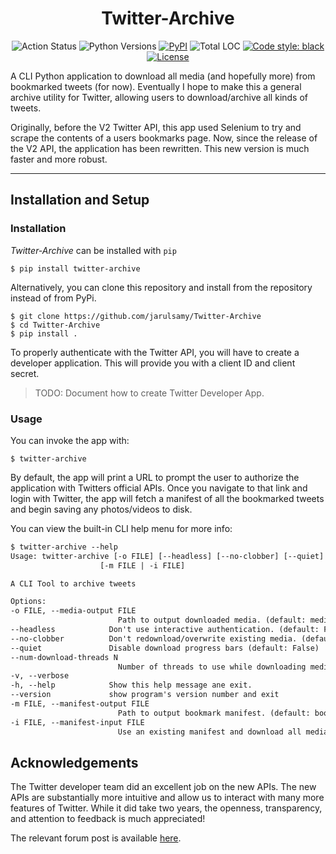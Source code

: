 <h1 align="center">Twitter-Archive</h1>
<p align="center"
<a href="https://github.com/jarulsamy/Twitter-Archive/actions"><img alt="Action Status" src="https://github.com/jarulsamy/Twitter-Archive/actions/workflows/python-version-test.yml/badge.svg"></a>
<img alt="Python Versions" src="https://img.shields.io/pypi/pyversions/Twitter-Archive">
<a href="https://pypi.org/project/Twitter-Archive/"><img alt="PyPI" src="https://img.shields.io/pypi/v/Twitter-Archive"></a>
<img alt="Total LOC" src="https://img.shields.io/tokei/lines/github.com/jarulsamy/twitter-bookmark-downloader">
<a href="https://github.com/psf/black"><img alt="Code style: black" src="https://img.shields.io/badge/code%20style-black-000000.svg"></a>
<a href="https://github.com/jarulsamy/Twitter-Archive/blob/master/LICENSE"><img alt="License" src="https://img.shields.io/github/license/jarulsamy/Twitter-Archive"></a>
</p>

A CLI Python application to download all media (and hopefully more) from
bookmarked tweets (for now). Eventually I hope to make this a general archive
utility for Twitter, allowing users to download/archive all kinds of tweets.

Originally, before the V2 Twitter API, this app used Selenium to try and scrape
the contents of a users bookmarks page. Now, since the release of the V2 API,
the application has been rewritten. This new version is much faster and more
robust.

---

## Installation and Setup

### Installation

_Twitter-Archive_ can be installed with `pip`

    $ pip install twitter-archive

Alternatively, you can clone this repository and install from the repository
instead of from PyPi.

    $ git clone https://github.com/jarulsamy/Twitter-Archive
    $ cd Twitter-Archive
    $ pip install .

To properly authenticate with the Twitter API, you will have to create a
developer application. This will provide you with a client ID and client secret.

> TODO: Document how to create Twitter Developer App.

### Usage

You can invoke the app with:

    $ twitter-archive

By default, the app will print a URL to prompt the user to authorize the
application with Twitters official APIs. Once you navigate to that link and
login with Twitter, the app will fetch a manifest of all the bookmarked tweets
and begin saving any photos/videos to disk.

You can view the built-in CLI help menu for more info:

```txt
$ twitter-archive --help
Usage: twitter-archive [-o FILE] [--headless] [--no-clobber] [--quiet] [--num-download-threads N] [-v] [-h] [--version]
                    [-m FILE | -i FILE]

A CLI Tool to archive tweets

Options:
-o FILE, --media-output FILE
                        Path to output downloaded media. (default: media)
--headless            Don't use interactive authentication. (default: False)
--no-clobber          Don't redownload/overwrite existing media. (default: False)
--quiet               Disable download progress bars (default: False)
--num-download-threads N
                        Number of threads to use while downloading media. (default: 8)
-v, --verbose
-h, --help            Show this help message ane exit.
--version             show program's version number and exit
-m FILE, --manifest-output FILE
                        Path to output bookmark manifest. (default: bookmark-manifest.json)
-i FILE, --manifest-input FILE
                        Use an existing manifest and download all media. (default: None)
```

## Acknowledgements

The Twitter developer team did an excellent job on the new APIs. The new APIs
are substantially more intuitive and allow us to interact with many more
features of Twitter. While it did take two years, the openness, transparency,
and attention to feedback is much appreciated!

The relevant forum post is available
[here](https://twittercommunity.com/t/build-with-bookmarks-on-the-twitter-api-v2/168804).
